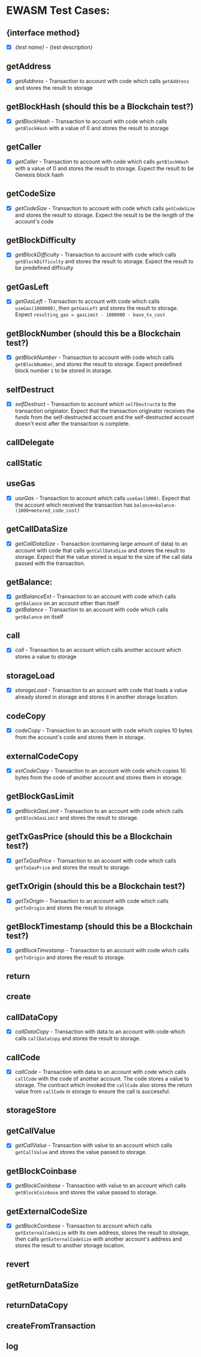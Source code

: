 # EWASM Test Cases:

## {interface method}
 - [x] _{test name}_ - {test description}

## getAddress
 - [x] _getAddress_ - Transaction to account with code which calls `getAddress` and stores the result to storage

## getBlockHash (should this be a Blockchain test?)
 - [x] _getBlockHash_ - Transaction to account with code which calls `getBlockHash` with a value of 0 and stores the result to storage

## getCaller
 - [x] _getCaller_ - Transaction to account with code which calls `getBlockHash` with a value of 0 and stores the result to storage.  Expect the result to be Genesis block hash

## getCodeSize
 - [x] _getCodeSize_ - Transaction to account with code which calls `getCodeSize` and stores the result to storage.  Expect the result to be the length of the account's code

## getBlockDifficulty
 - [x] _getBlockDifficulty_ - Transaction to account with code which calls `getBlockDifficulty` and stores the result to storage.  Expect the result to be predefined difficulty

## getGasLeft
 - [x] _getGasLeft_ - Transaction to account with code which calls `useGas(1000000)`, then `getGasLeft` and stores the result to storage.  Expect `resulting_gas = gasLimit - 1000000 - base_tx_cost`

## getBlockNumber (should this be a Blockchain test?)
 - [x] _getBlockNumber_ - Transaction to account with code which calls `getBlockNumber`, and stores the result to storage.  Expect predefined block number `1` to be stored in storage.

## selfDestruct
 - [x] _selfDestruct_ - Transaction to account which `selfDestruct`s to the transaction originator.  Expect that the transaction originator receives the funds from the self-destructed account and the self-destructed account doesn't exist after the transaction is complete.

## callDelegate

## callStatic

## useGas
 - [x] _useGas_ - Transaction to account which calls `useGas(1000)`.  Expect that the account which received the transaction has `balance=balance-(1000+metered_code_cost)` 

## getCallDataSize
 - [x] _getCallDataSize_ - Transaction (containing large amount of data) to an account with code that calls `getCallDataSize` and stores the result to storage.  Expect that the value stored is equal to the size of the call data passed with the transaction. 

## getBalance:
 - [x] _getBalanceExt_ - Transaction to an account with code which calls `getBalance` on an account other than itself
 - [x] _getBalance_ - Transaction to an account with code which calls `getBalance` on itself

## call
 - [x] _call_ - Transaction to an account which calls another account which stores a value to storage

## storageLoad
 - [x] _storageLoad_ - Transaction to an account with code that loads a value already stored in storage and stores it in another storage location.

## codeCopy
 - [x] _codeCopy_ - Transaction to an account with code which copies 10 bytes from the account's code and stores them in storage.

## externalCodeCopy
 - [x] _extCodeCopy_ - Transaction to an account with code which copies 10 bytes from the code of another account and stores them in storage.

## getBlockGasLimit
 - [x] _getBlockGasLimit_ - Transaction to an account with code which calls `getBlockGasLimit` and stores the result to storage.

## getTxGasPrice (should this be a Blockchain test?)
 - [x] _getTxGasPrice_ - Transaction to an account with code which calls `getTxGasPrice` and stores the result to storage.

## getTxOrigin (should this be a Blockchain test?)
 - [x] _getTxOrigin_ - Transaction to an account with code which calls `getTxOrigin` and stores the result to storage.

## getBlockTimestamp (should this be a Blockchain test?)
 - [x] _getBlockTimestamp_ - Transaction to an account with code which calls `getTxOrigin` and stores the result to storage.

## return

## create

## callDataCopy
 - [x] _callDataCopy_ - Transaction with data to an account with code which calls `callDataCopy` and stores the result to storage.

## callCode
 - [x] _callCode_ - Transaction with data to an account with code which calls `callCode` with the code of another account.  The code stores a value to storage.  The contract which invoked the `callCode` also stores the return value from `callCode` in storage to ensure the call is successful.

## storageStore

## getCallValue
 - [x] _getCallValue_ - Transaction with value to an account which calls `getCallValue` and stores the value passed to storage.

## getBlockCoinbase
 - [x] _getBlockCoinbase_ - Transaction with value to an account which calls `getBlockCoinbase` and stores the value passed to storage.

## getExternalCodeSize 
 - [x] _getBlockCoinbase_ - Transaction to account which calls `getExternalCodeSize` with its own address, stores the result to storage, then calls `getExternalCodeSize` with another account's address and stores the result to another storage location.

## revert

## getReturnDataSize

## returnDataCopy

## createFromTransaction

## log

